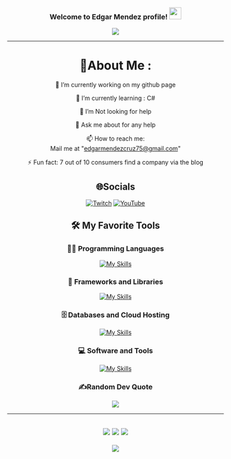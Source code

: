 <h3 align="center">
  Welcome to Edgar Mendez profile!
  <img src="https://media.giphy.com/media/hvRJCLFzcasrR4ia7z/giphy.gif" width="28">
</h3>
<p align="center">
  <a href="https://github.com/CodeWhiteWeb/CodeWhiteWeb"><img src="https://readme-typing-svg.herokuapp.com?color=%2336BCF7&center=true&vCenter=true&lines=Hi+%2C+welcome+to+my+Github+page;I+am+EdgarM;I+am+a+High+school+student;Web+Dev;Game+Dev;Bot+Dev"></a>
</p>

---
<div align="center">
  
# 💫About Me :
🔭 I’m currently working on my github page 
  
🌱 I’m currently learning : C#

  🤔 I’m Not looking for help

  💬 Ask me about for any help

  📫 How to reach me:  
  Mail me at "edgarmendezcruz75@gmail.com" 

⚡ Fun fact: 7 out of 10 consumers find a company via the blog


## 🌐Socials
 [![Twitch](https://img.shields.io/badge/Twitch-%239146FF.svg?logo=Twitch&logoColor=white)](https://www.twitch.tv/edgiochi) [![YouTube](https://img.shields.io/badge/YouTube-%23FF0000.svg?logo=YouTube&logoColor=white)](https://www.youtube.com/channel/UC2XZfIELjL_r3NlF_UCvBWA) 

## 🛠️ My Favorite Tools

### 👨‍💻 Programming Languages

[![My Skills](https://skillicons.dev/icons?i=py,html,css,cpp,cs,arduino,js)](https://skillicons.dev)

### 🧰 Frameworks and Libraries

[![My Skills](https://skillicons.dev/icons?i=react,qt,opencv)](https://skillicons.dev)

### 🗄️ Databases and Cloud Hosting
[![My Skills](https://skillicons.dev/icons?i=firebase,mysql,github)](https://skillicons.dev)


### 💻 Software and Tools
[![My Skills](https://skillicons.dev/icons?i=clion,discord,pycharm,visualstudio,vscode,wordpress)](https://skillicons.dev)


### ✍️Random Dev Quote
![](https://quotes-github-readme.vercel.app/api?type=horizontal&theme=merko)

---
![](https://forthebadge.com/images/badges/powered-by-black-magic.svg)
![](http://ForTheBadge.com/images/badges/built-by-developers.svg)
![](https://forthebadge.com/images/badges/uses-brains.svg)
---
![](https://komarev.com/ghpvc/?username=CodeWhiteWeb&label=Visitors+Count&color=brightgreen)
</div>


